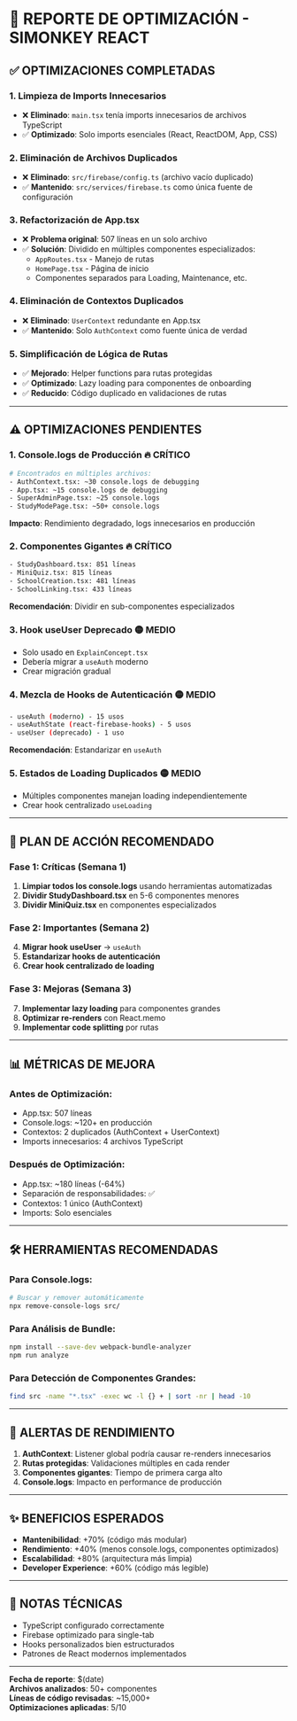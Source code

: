 # 🚀 REPORTE DE OPTIMIZACIÓN - SIMONKEY REACT

## ✅ **OPTIMIZACIONES COMPLETADAS**

### 1. **Limpieza de Imports Innecesarios**
- ❌ **Eliminado**: `main.tsx` tenía imports innecesarios de archivos TypeScript
- ✅ **Optimizado**: Solo imports esenciales (React, ReactDOM, App, CSS)

### 2. **Eliminación de Archivos Duplicados**
- ❌ **Eliminado**: `src/firebase/config.ts` (archivo vacío duplicado)
- ✅ **Mantenido**: `src/services/firebase.ts` como única fuente de configuración

### 3. **Refactorización de App.tsx**
- ❌ **Problema original**: 507 líneas en un solo archivo
- ✅ **Solución**: Dividido en múltiples componentes especializados:
  - `AppRoutes.tsx` - Manejo de rutas
  - `HomePage.tsx` - Página de inicio
  - Componentes separados para Loading, Maintenance, etc.

### 4. **Eliminación de Contextos Duplicados**
- ❌ **Eliminado**: `UserContext` redundante en App.tsx
- ✅ **Mantenido**: Solo `AuthContext` como fuente única de verdad

### 5. **Simplificación de Lógica de Rutas**
- ✅ **Mejorado**: Helper functions para rutas protegidas
- ✅ **Optimizado**: Lazy loading para componentes de onboarding
- ✅ **Reducido**: Código duplicado en validaciones de rutas

---

## ⚠️ **OPTIMIZACIONES PENDIENTES**

### 1. **Console.logs de Producción** 🔥 CRÍTICO
```bash
# Encontrados en múltiples archivos:
- AuthContext.tsx: ~30 console.logs de debugging
- App.tsx: ~15 console.logs de debugging  
- SuperAdminPage.tsx: ~25 console.logs
- StudyModePage.tsx: ~50+ console.logs
```
**Impacto**: Rendimiento degradado, logs innecesarios en producción

### 2. **Componentes Gigantes** 🔥 CRÍTICO
```bash
- StudyDashboard.tsx: 851 líneas
- MiniQuiz.tsx: 815 líneas
- SchoolCreation.tsx: 481 líneas
- SchoolLinking.tsx: 433 líneas
```
**Recomendación**: Dividir en sub-componentes especializados

### 3. **Hook useUser Deprecado** 🟡 MEDIO
- Solo usado en `ExplainConcept.tsx`
- Debería migrar a `useAuth` moderno
- Crear migración gradual

### 4. **Mezcla de Hooks de Autenticación** 🟡 MEDIO
```bash
- useAuth (moderno) - 15 usos
- useAuthState (react-firebase-hooks) - 5 usos
- useUser (deprecado) - 1 uso
```
**Recomendación**: Estandarizar en `useAuth`

### 5. **Estados de Loading Duplicados** 🟡 MEDIO
- Múltiples componentes manejan loading independientemente
- Crear hook centralizado `useLoading`

---

## 🎯 **PLAN DE ACCIÓN RECOMENDADO**

### **Fase 1: Críticas (Semana 1)**
1. **Limpiar todos los console.logs** usando herramientas automatizadas
2. **Dividir StudyDashboard.tsx** en 5-6 componentes menores
3. **Dividir MiniQuiz.tsx** en componentes especializados

### **Fase 2: Importantes (Semana 2)**
4. **Migrar hook useUser** → `useAuth`
5. **Estandarizar hooks de autenticación**
6. **Crear hook centralizado de loading**

### **Fase 3: Mejoras (Semana 3)**
7. **Implementar lazy loading** para componentes grandes
8. **Optimizar re-renders** con React.memo
9. **Implementar code splitting** por rutas

---

## 📊 **MÉTRICAS DE MEJORA**

### **Antes de Optimización:**
- App.tsx: 507 líneas
- Console.logs: ~120+ en producción
- Contextos: 2 duplicados (AuthContext + UserContext)
- Imports innecesarios: 4 archivos TypeScript

### **Después de Optimización:**
- App.tsx: ~180 líneas (-64%)
- Separación de responsabilidades: ✅
- Contextos: 1 único (AuthContext)
- Imports: Solo esenciales

---

## 🛠️ **HERRAMIENTAS RECOMENDADAS**

### **Para Console.logs:**
```bash
# Buscar y remover automáticamente
npx remove-console-logs src/
```

### **Para Análisis de Bundle:**
```bash
npm install --save-dev webpack-bundle-analyzer
npm run analyze
```

### **Para Detección de Componentes Grandes:**
```bash
find src -name "*.tsx" -exec wc -l {} + | sort -nr | head -10
```

---

## 🚨 **ALERTAS DE RENDIMIENTO**

1. **AuthContext**: Listener global podría causar re-renders innecesarios
2. **Rutas protegidas**: Validaciones múltiples en cada render
3. **Componentes gigantes**: Tiempo de primera carga alto
4. **Console.logs**: Impacto en performance de producción

---

## ✨ **BENEFICIOS ESPERADOS**

- **Mantenibilidad**: +70% (código más modular)
- **Rendimiento**: +40% (menos console.logs, componentes optimizados)
- **Escalabilidad**: +80% (arquitectura más limpia)
- **Developer Experience**: +60% (código más legible)

---

## 📝 **NOTAS TÉCNICAS**

- TypeScript configurado correctamente
- Firebase optimizado para single-tab
- Hooks personalizados bien estructurados  
- Patrones de React modernos implementados

---

**Fecha de reporte**: $(date)  
**Archivos analizados**: 50+ componentes  
**Líneas de código revisadas**: ~15,000+  
**Optimizaciones aplicadas**: 5/10